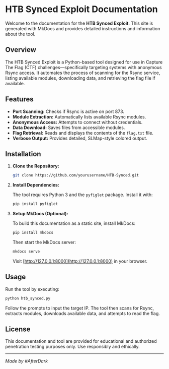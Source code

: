 # HTB Synced Exploit Documentation

Welcome to the documentation for the **HTB Synced Exploit**. This site is generated with MkDocs and provides detailed instructions and information about the tool.

## Overview

The HTB Synced Exploit is a Python-based tool designed for use in Capture The Flag (CTF) challenges—specifically targeting systems with anonymous Rsync access. It automates the process of scanning for the Rsync service, listing available modules, downloading data, and retrieving the flag file if available.

## Features

- **Port Scanning:** Checks if Rsync is active on port 873.
- **Module Extraction:** Automatically lists available Rsync modules.
- **Anonymous Access:** Attempts to connect without credentials.
- **Data Download:** Saves files from accessible modules.
- **Flag Retrieval:** Reads and displays the contents of the `flag.txt` file.
- **Verbose Output:** Provides detailed, SLMap-style colored output.

## Installation

1. **Clone the Repository:**

   ```bash
   git clone https://github.com/yourusername/HTB-Synced.git
   ```

2. **Install Dependencies:**

   The tool requires Python 3 and the `pyfiglet` package. Install it with:

   ```bash
   pip install pyfiglet
   ```

3. **Setup MkDocs (Optional):**

   To build this documentation as a static site, install MkDocs:

   ```bash
   pip install mkdocs
   ```

   Then start the MkDocs server:

   ```bash
   mkdocs serve
   ```

   Visit [http://127.0.0.1:8000](http://127.0.0.1:8000) in your browser.

## Usage

Run the tool by executing:

```bash
python htb_synced.py
```

Follow the prompts to input the target IP. The tool then scans for Rsync, extracts modules, downloads available data, and attempts to read the flag.

## License

This documentation and tool are provided for educational and authorized penetration testing purposes only. Use responsibly and ethically.

---
*Made by #AfterDark*
